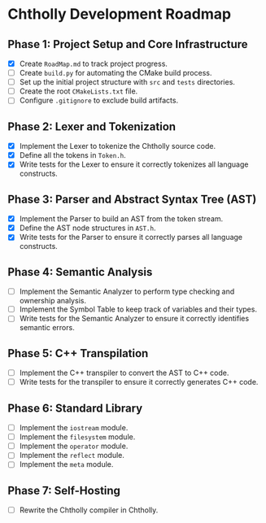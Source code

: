 # Chtholly Development Roadmap

## Phase 1: Project Setup and Core Infrastructure

- [x] Create `RoadMap.md` to track project progress.
- [ ] Create `build.py` for automating the CMake build process.
- [ ] Set up the initial project structure with `src` and `tests` directories.
- [ ] Create the root `CMakeLists.txt` file.
- [ ] Configure `.gitignore` to exclude build artifacts.

## Phase 2: Lexer and Tokenization

- [x] Implement the Lexer to tokenize the Chtholly source code.
- [x] Define all the tokens in `Token.h`.
- [x] Write tests for the Lexer to ensure it correctly tokenizes all language constructs.

## Phase 3: Parser and Abstract Syntax Tree (AST)

- [x] Implement the Parser to build an AST from the token stream.
- [x] Define the AST node structures in `AST.h`.
- [x] Write tests for the Parser to ensure it correctly parses all language constructs.

## Phase 4: Semantic Analysis

- [ ] Implement the Semantic Analyzer to perform type checking and ownership analysis.
- [ ] Implement the Symbol Table to keep track of variables and their types.
- [ ] Write tests for the Semantic Analyzer to ensure it correctly identifies semantic errors.

## Phase 5: C++ Transpilation

- [ ] Implement the C++ transpiler to convert the AST to C++ code.
- [ ] Write tests for the transpiler to ensure it correctly generates C++ code.

## Phase 6: Standard Library

- [ ] Implement the `iostream` module.
- [ ] Implement the `filesystem` module.
- [ ] Implement the `operator` module.
- [ ] Implement the `reflect` module.
- [ ] Implement the `meta` module.

## Phase 7: Self-Hosting

- [ ] Rewrite the Chtholly compiler in Chtholly.
